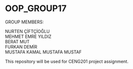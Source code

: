 # OOP_GROUP17  
GROUP MEMBERS:  

NURTEN ÇİFTÇİOĞLU  
MEHMET EMRE YILDIZ  
BERAT MUT  
FURKAN DEMİR  
MUSTAFA KAMAL MUSTAFA MUSTAF  

This repository will be used for CENG201 project assignment.
